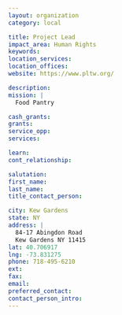 ```yaml
---
layout: organization
category: local

title: Project Lead
impact_area: Human Rights
keywords: 
location_services: 
location_offices: 
website: https://www.pltw.org/

description: 
mission: |
  Food Pantry

cash_grants: 
grants: 
service_opp: 
services: 

learn: 
cont_relationship: 

salutation: 
first_name: 
last_name: 
title_contact_person: 

city: Kew Gardens
state: NY
address: |
  84-17 Abingdon Road  
  Kew Gardens NY 11415
lat: 40.706917
lng: -73.831275
phone: 718-495-6210
ext: 
fax: 
email: 
preferred_contact: 
contact_person_intro: 
---
```

